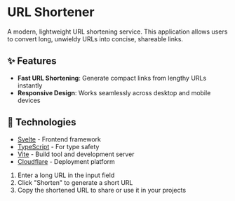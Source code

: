 # URL Shortener

A modern, lightweight URL shortening service. This application allows users to convert long, unwieldy URLs into concise, shareable links.

## ✨ Features

-   **Fast URL Shortening**: Generate compact links from lengthy URLs instantly
-   **Responsive Design**: Works seamlessly across desktop and mobile devices

## 🚀 Technologies

-   [Svelte](https://kit.svelte.dev/) - Frontend framework
-   [TypeScript](https://www.typescriptlang.org/) - For type safety
-   [Vite](https://vitejs.dev/) - Build tool and development server
-   [Cloudflare](https://www.cloudflare.com/) - Deployment platform

1. Enter a long URL in the input field
2. Click "Shorten" to generate a short URL
3. Copy the shortened URL to share or use it in your projects
